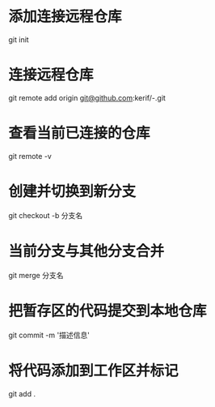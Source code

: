 # 添加连接远程仓库


git init

<!-- 顺便添加README.md -->
# 连接远程仓库
git remote add origin git@github.com:kerif/-.git

# 查看当前已连接的仓库
git remote -v

# 创建并切换到新分支
git checkout -b 分支名

# 当前分支与其他分支合并
git merge 分支名

# 把暂存区的代码提交到本地仓库
git commit -m '描述信息'

# 将代码添加到工作区并标记
git add .


